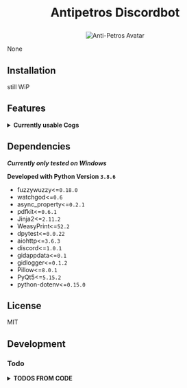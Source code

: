 # <p align="center">Antipetros Discordbot</p> #


<p align="center"><img src="misc/images/AntiPetros_for_readme.png" alt="Anti-Petros Avatar"/></p>


None


## Installation

still WiP





## Features ##

<details><summary><b>Currently usable Cogs</b></summary><blockquote>


### <p align="center">[AdministrationCog](/antipetros_discordbot/cogs/admin_cogs/admin_cog.py)</p> ###

<details><summary><b>Description</b></summary><blockquote>

    None

</blockquote></details>

<details><summary><b>Commands</b></summary><blockquote>

- > add_to_blacklist

- > delete_msg

- > die

- > list_configs

- > overwrite_config

- > reload_all

- > remove_from_blacklist

- > send_config

- > tell_uptime

- > write_data

</blockquote></details>

---


### <p align="center">[GeneralDebugCog](/antipetros_discordbot/cogs/dev_cogs/general_debug_cog.py)</p> ###

<details><summary><b>Description</b></summary><blockquote>

    None

</blockquote></details>

<details><summary><b>Commands</b></summary><blockquote>

- > all_info_from_command_trigger

- > channel_name

- > guild

- > is_a_channel

- > last_message

- > members_list

- > message_by_id

- > tell_member_amount

</blockquote></details>

---


### <p align="center">[ImageManipulatorCog](/antipetros_discordbot/cogs/general_cogs/image_manipulation_cog.py)</p> ###

<details><summary><b>Description</b></summary><blockquote>

    None

</blockquote></details>

<details><summary><b>Commands</b></summary><blockquote>

- > antistasify

- > available_stamps

- > member_avatar

</blockquote></details>

---


### <p align="center">[SaveLinkCog](/antipetros_discordbot/cogs/general_cogs/save_link_cog.py)</p> ###

<details><summary><b>Description</b></summary><blockquote>

    
An extension Cog to let users temporary save links.

Saved links get posted to a certain channel and deleted after the specified time period from that channel (default in config).
Deleted links are kept in the bots database and can always be retrieved by fuzzy matched name.

Checks against a blacklist of urls and a blacklist of words, to not store malicious links.

cogs_config.ini section: self.config_name



</blockquote></details>

<details><summary><b>Commands</b></summary><blockquote>

- > add_forbidden_word

- > clear_all_links

- > delete_link

- > get_all_links

- > get_forbidden_list

- > get_link

- > remove_forbidden_word

- > save_link

</blockquote></details>

---


### <p align="center">[SaveSuggestionCog](/antipetros_discordbot/cogs/general_cogs/save_suggestion_cog.py)</p> ###

<details><summary><b>Description</b></summary><blockquote>

    None

</blockquote></details>

<details><summary><b>Commands</b></summary><blockquote>

- > auto_accept_suggestions

- > clear_all_suggestions

- > get_all_suggestions

- > mark_discussed

- > remove_all_my_data

- > request_my_data

- > unsave_suggestion

</blockquote></details>

---


### <p align="center">[TestPlaygroundCog](/antipetros_discordbot/cogs/dev_cogs/test_playground_cog.py)</p> ###

<details><summary><b>Description</b></summary><blockquote>

    None

</blockquote></details>

<details><summary><b>Commands</b></summary><blockquote>

- > add_special_name

- > big_message

- > changesettings

- > check_md_helper

- > check_md_helper_specific

- > combquote

- > embed_experiment

- > furthermore_do_you_want_to_say_something

- > map_changed

- > request_server_restart

- > roll

</blockquote></details>

---

</blockquote></details>

## Dependencies ##

***Currently only tested on Windows***

**Developed with Python Version `3.8.6`**

- fuzzywuzzy<=`0.18.0`
- watchgod<=`0.6`
- async_property<=`0.2.1`
- pdfkit<=`0.6.1`
- Jinja2<=`2.11.2`
- WeasyPrint<=`52.2`
- dpytest<=`0.0.22`
- aiohttp<=`3.6.3`
- discord<=`1.0.1`
- gidappdata<=`0.1`
- gidlogger<=`0.1.2`
- Pillow<=`8.0.1`
- PyQt5<=`5.15.2`
- python-dotenv<=`0.15.0`





## License

MIT

## Development


### Todo ###

<details><summary><b>TODOS FROM CODE</b></summary>

#### todo [admin_cog.py](/antipetros_discordbot/cogs/admin_cogs/admin_cog.py): ####


- [ ] [admin_cog.py line 61:](/antipetros_discordbot/cogs/admin_cogs/admin_cog.py#L61) `get_logs command`


- [ ] [admin_cog.py line 62:](/antipetros_discordbot/cogs/admin_cogs/admin_cog.py#L62) `get_appdata_location command`


- [ ] [admin_cog.py line 174:](/antipetros_discordbot/cogs/admin_cogs/admin_cog.py#L174) `make as embed`


- [ ] [admin_cog.py line 197:](/antipetros_discordbot/cogs/admin_cogs/admin_cog.py#L197) `make as embed`


- [ ] [admin_cog.py line 216:](/antipetros_discordbot/cogs/admin_cogs/admin_cog.py#L216) `make as embed`


- [ ] [admin_cog.py line 222:](/antipetros_discordbot/cogs/admin_cogs/admin_cog.py#L222) `make as embed`


- [ ] [admin_cog.py line 232:](/antipetros_discordbot/cogs/admin_cogs/admin_cog.py#L232) `make as embed`


- [ ] [admin_cog.py line 238:](/antipetros_discordbot/cogs/admin_cogs/admin_cog.py#L238) `make as embed`


- [ ] [admin_cog.py line 244:](/antipetros_discordbot/cogs/admin_cogs/admin_cog.py#L244) `make as embed`


- [ ] [admin_cog.py line 254:](/antipetros_discordbot/cogs/admin_cogs/admin_cog.py#L254) `make as embed`


- [ ] [admin_cog.py line 258:](/antipetros_discordbot/cogs/admin_cogs/admin_cog.py#L258) `make as embed`


- [ ] [admin_cog.py line 266:](/antipetros_discordbot/cogs/admin_cogs/admin_cog.py#L266) `make as embed`


- [ ] [admin_cog.py line 269:](/antipetros_discordbot/cogs/admin_cogs/admin_cog.py#L269) `make as embed`


- [ ] [admin_cog.py line 271:](/antipetros_discordbot/cogs/admin_cogs/admin_cog.py#L271) `make as embed`


- [ ] [admin_cog.py line 281:](/antipetros_discordbot/cogs/admin_cogs/admin_cog.py#L281) `make as embed`


- [ ] [admin_cog.py line 286:](/antipetros_discordbot/cogs/admin_cogs/admin_cog.py#L286) `make as embed`


- [ ] [admin_cog.py line 298:](/antipetros_discordbot/cogs/admin_cogs/admin_cog.py#L298) `make as embed`


- [ ] [admin_cog.py line 301:](/antipetros_discordbot/cogs/admin_cogs/admin_cog.py#L301) `make as embed`


- [ ] [admin_cog.py line 303:](/antipetros_discordbot/cogs/admin_cogs/admin_cog.py#L303) `make as embed`


- [ ] [admin_cog.py line 314:](/antipetros_discordbot/cogs/admin_cogs/admin_cog.py#L314) `make as embed`


---


#### todo [general_debug_cog.py](/antipetros_discordbot/cogs/dev_cogs/general_debug_cog.py): ####


- [ ] [general_debug_cog.py line 48:](/antipetros_discordbot/cogs/dev_cogs/general_debug_cog.py#L48) `create regions for this file`


- [ ] [general_debug_cog.py line 49:](/antipetros_discordbot/cogs/dev_cogs/general_debug_cog.py#L49) `Document and Docstrings`


---


#### todo [image_manipulation_cog.py](/antipetros_discordbot/cogs/general_cogs/image_manipulation_cog.py): ####


- [ ] [image_manipulation_cog.py line 51:](/antipetros_discordbot/cogs/general_cogs/image_manipulation_cog.py#L51) `create regions for this file`


- [ ] [image_manipulation_cog.py line 52:](/antipetros_discordbot/cogs/general_cogs/image_manipulation_cog.py#L52) `Document and Docstrings`


- [ ] [image_manipulation_cog.py line 252:](/antipetros_discordbot/cogs/general_cogs/image_manipulation_cog.py#L252) `make as embed`


- [ ] [image_manipulation_cog.py line 256:](/antipetros_discordbot/cogs/general_cogs/image_manipulation_cog.py#L256) `make as embed`


- [ ] [image_manipulation_cog.py line 263:](/antipetros_discordbot/cogs/general_cogs/image_manipulation_cog.py#L263) `make as embed`


- [ ] [image_manipulation_cog.py line 267:](/antipetros_discordbot/cogs/general_cogs/image_manipulation_cog.py#L267) `maybe make extra attribute for input format, check what is possible and working. else make a generic format list`


- [ ] [image_manipulation_cog.py line 282:](/antipetros_discordbot/cogs/general_cogs/image_manipulation_cog.py#L282) `make as embed`


- [ ] [image_manipulation_cog.py line 290:](/antipetros_discordbot/cogs/general_cogs/image_manipulation_cog.py#L290) `FIX COMMAND!`


- [ ] [image_manipulation_cog.py line 312:](/antipetros_discordbot/cogs/general_cogs/image_manipulation_cog.py#L312) `FIX COMMAND!`


---


#### todo [save_link_cog.py](/antipetros_discordbot/cogs/general_cogs/save_link_cog.py): ####


- [ ] [save_link_cog.py line 60:](/antipetros_discordbot/cogs/general_cogs/save_link_cog.py#L60) `refractor 'get_forbidden_list' to not use temp directory but send as filestream or so`


- [ ] [save_link_cog.py line 62:](/antipetros_discordbot/cogs/general_cogs/save_link_cog.py#L62) `need help figuring out how to best check bad link or how to format/normalize it`


- [ ] [save_link_cog.py line 64:](/antipetros_discordbot/cogs/general_cogs/save_link_cog.py#L64) `check if everything is documented`


- [ ] [save_link_cog.py line 250:](/antipetros_discordbot/cogs/general_cogs/save_link_cog.py#L250) `make as embed`


- [ ] [save_link_cog.py line 261:](/antipetros_discordbot/cogs/general_cogs/save_link_cog.py#L261) `make as embed`


- [ ] [save_link_cog.py line 311:](/antipetros_discordbot/cogs/general_cogs/save_link_cog.py#L311) `make as embed`


- [ ] [save_link_cog.py line 321:](/antipetros_discordbot/cogs/general_cogs/save_link_cog.py#L321) `make as embed`


- [ ] [save_link_cog.py line 344:](/antipetros_discordbot/cogs/general_cogs/save_link_cog.py#L344) `refractor that monster of an function`


- [ ] [save_link_cog.py line 366:](/antipetros_discordbot/cogs/general_cogs/save_link_cog.py#L366) `make as embed`


- [ ] [save_link_cog.py line 391:](/antipetros_discordbot/cogs/general_cogs/save_link_cog.py#L391) `make as embed`


- [ ] [save_link_cog.py line 568:](/antipetros_discordbot/cogs/general_cogs/save_link_cog.py#L568) `Add logging`


---


#### todo [save_suggestion_cog.py](/antipetros_discordbot/cogs/general_cogs/save_suggestion_cog.py): ####


- [ ] [save_suggestion_cog.py line 53:](/antipetros_discordbot/cogs/general_cogs/save_suggestion_cog.py#L53) `create report generator in different formats, at least json and Html, probably also as embeds and Markdown`


- [ ] [save_suggestion_cog.py line 55:](/antipetros_discordbot/cogs/general_cogs/save_suggestion_cog.py#L55) `Document and Docstrings`


- [ ] [save_suggestion_cog.py line 211:](/antipetros_discordbot/cogs/general_cogs/save_suggestion_cog.py#L211) `make as embed`


- [ ] [save_suggestion_cog.py line 217:](/antipetros_discordbot/cogs/general_cogs/save_suggestion_cog.py#L217) `make as embed`


- [ ] [save_suggestion_cog.py line 232:](/antipetros_discordbot/cogs/general_cogs/save_suggestion_cog.py#L232) `make as embed`


- [ ] [save_suggestion_cog.py line 244:](/antipetros_discordbot/cogs/general_cogs/save_suggestion_cog.py#L244) `make as embed`


- [ ] [save_suggestion_cog.py line 248:](/antipetros_discordbot/cogs/general_cogs/save_suggestion_cog.py#L248) `make as embed`


- [ ] [save_suggestion_cog.py line 252:](/antipetros_discordbot/cogs/general_cogs/save_suggestion_cog.py#L252) `make as embed`


- [ ] [save_suggestion_cog.py line 257:](/antipetros_discordbot/cogs/general_cogs/save_suggestion_cog.py#L257) `make as embed`


- [ ] [save_suggestion_cog.py line 297:](/antipetros_discordbot/cogs/general_cogs/save_suggestion_cog.py#L297) `make as embed`


- [ ] [save_suggestion_cog.py line 300:](/antipetros_discordbot/cogs/general_cogs/save_suggestion_cog.py#L300) `make as embed`


- [ ] [save_suggestion_cog.py line 311:](/antipetros_discordbot/cogs/general_cogs/save_suggestion_cog.py#L311) `make as embed`


- [ ] [save_suggestion_cog.py line 315:](/antipetros_discordbot/cogs/general_cogs/save_suggestion_cog.py#L315) `make as embed`


- [ ] [save_suggestion_cog.py line 319:](/antipetros_discordbot/cogs/general_cogs/save_suggestion_cog.py#L319) `make as embed`


- [ ] [save_suggestion_cog.py line 324:](/antipetros_discordbot/cogs/general_cogs/save_suggestion_cog.py#L324) `make as embed`


- [ ] [save_suggestion_cog.py line 334:](/antipetros_discordbot/cogs/general_cogs/save_suggestion_cog.py#L334) `make as embed`


- [ ] [save_suggestion_cog.py line 369:](/antipetros_discordbot/cogs/general_cogs/save_suggestion_cog.py#L369) `make as embed`


- [ ] [save_suggestion_cog.py line 372:](/antipetros_discordbot/cogs/general_cogs/save_suggestion_cog.py#L372) `make as embed`


- [ ] [save_suggestion_cog.py line 376:](/antipetros_discordbot/cogs/general_cogs/save_suggestion_cog.py#L376) `make as embed`


---


#### idea [render_new_cog_file.py](/antipetros_discordbot/dev_tools/render_new_cog_file.py): ####


- [ ] [render_new_cog_file.py line 116:](/antipetros_discordbot/dev_tools/render_new_cog_file.py#L116) `create gui for this`


---


#### idea [antipetros_bot.py](/antipetros_discordbot/engine/antipetros_bot.py): ####


- [ ] [antipetros_bot.py line 50:](/antipetros_discordbot/engine/antipetros_bot.py#L50) `Use an assistant class to hold some of the properties and then use the __getattr__ to make it look as one object, just for structuring`


#### todo [antipetros_bot.py](/antipetros_discordbot/engine/antipetros_bot.py): ####


- [ ] [antipetros_bot.py line 48:](/antipetros_discordbot/engine/antipetros_bot.py#L48) `create regions for this file`


- [ ] [antipetros_bot.py line 49:](/antipetros_discordbot/engine/antipetros_bot.py#L49) `Document and Docstrings`


---


#### todo [sqldata_storager.py](/antipetros_discordbot/utility/sqldata_storager.py): ####


- [ ] [sqldata_storager.py line 35:](/antipetros_discordbot/utility/sqldata_storager.py#L35) `create regions for this file`


- [ ] [sqldata_storager.py line 36:](/antipetros_discordbot/utility/sqldata_storager.py#L36) `update save link Storage to newer syntax (composite access)`


- [ ] [sqldata_storager.py line 37:](/antipetros_discordbot/utility/sqldata_storager.py#L37) `Document and Docstrings`


- [ ] [sqldata_storager.py line 38:](/antipetros_discordbot/utility/sqldata_storager.py#L38) `refractor to subfolder`


---

### General Todos ###
#### Bugs ####

- [ ] *important*: check everything for blocking functions and move big ones into threads (run in executor)


---

#### features ####

- [ ] *important*: create nice looking help command

- [ ] *important*: better docstrings and docstring all commands at least

- [ ] *important*: create all needed check methods

- [ ] *important*: move to gidappdata as storage

- [ ] *unimportant*: assign good names to the cogs as argument in the init

- [ ] *unimportant*: ask for symbols at art team


---

#### misc ####


---

#### tests ####


---

</details>

